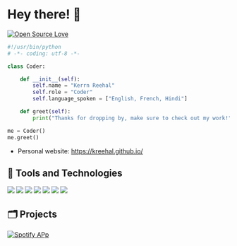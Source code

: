 # Hey there! 👋

[![Open Source Love](https://badges.frapsoft.com/os/v1/open-source.svg?v=102)](https://github.com/ellerbrock/open-source-badge/)


```python
#!/usr/bin/python
# -*- coding: utf-8 -*-

class Coder:

    def __init__(self):
        self.name = "Kerrn Reehal"
        self.role = "Coder"
        self.language_spoken = ["English, French, Hindi"]

    def greet(self):
        print("Thanks for dropping by, make sure to check out my work!")

me = Coder()
me.greet()
```


- Personal website: https://kreehal.github.io/


## 🔧 Tools and Technologies

![](https://img.shields.io/badge/OS-MacOS-informational?style=flat&logo=linux&logoColor=white&color=6aa6f8)
![](https://img.shields.io/badge/Editor-VS_Code-informational?style=flat&logo=visual-studio-code&logoColor=white&color=6aa6f8)
![](https://img.shields.io/badge/Code-Python-informational?style=flat&logo=python&logoColor=white&color=6aa6f8)
![](https://img.shields.io/badge/Code-Java-informational?style=flat&logo=javascript&logoColor=white&color=6aa6f8)
![](https://img.shields.io/badge/Code-C-informational?style=flat&logo=go&logoColor=white&color=6aa6f8)
![](https://img.shields.io/badge/Code-JavaScript-informational?style=flat&logo=react&logoColor=white&color=6aa6f8)
![](https://img.shields.io/badge/Shell-Bash-informational?style=flat&logo=gnu-bash&logoColor=white&color=6aa6f8)


## 🗂️ Projects

<a href="https://github.com/kreehal/Spotify-App">
  <img align="center" src="https://github-readme-stats.vercel.app/api/pin/?username=kreehal&repo=Spotify-App&show_icons=true&line_height=27&title_color=6aa6f8&text_color=8a919a&icon_color=6aa6f8&bg_color=22272e" alt="Spotify APp" />
</a>
